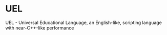 # UEL
UEL - Universal Educational Language, an English-like, scripting language with near-C++-like performance
